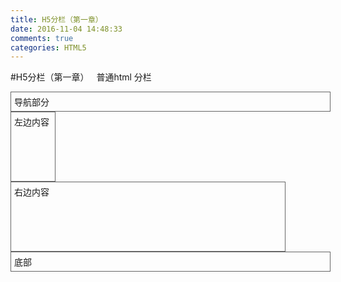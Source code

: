 ```yaml
---
title: H5分栏（第一章）
date: 2016-11-04 14:48:33
comments: true
categories: HTML5
---
```


#H5分栏（第一章）
 
普通html 分栏
<html xmlns="http://www.w3.org/1999/xhtml"><head runat="server">    <meta http-equiv="Content-Type" content="text/html; charset=utf-8" />    <title>html页面结构</title>    <style>        #header, #nav, #article, #footer {            border: solid 1px #666;            padding: 5px;        }
        #header {            width: 500px;        }        /*左边菜单*/        #nav {            float: left;            width: 60px;            height: 100px;        }        /*右边菜单*/        #article {            float: left;            width: 428px;            height: 100px;        }
        #footer {            clear: both;            width: 500px;        }    </style></head><body>    <div id="header">        导航部分    </div>    <div id="nav">        左边内容    </div>    <div id="article">        右边内容    </div>    <div id="footer">        底部    </div>
</body></html>
